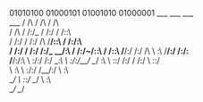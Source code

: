 01010100 01000101 01001010 01000001 
                  ___         ___          ___     
      ___        /  /\       /  /\        /  /\    
     /  /\      /  /:/_     /  /:/       /  /::\   
    /  /:/     /  /:/ /\   /__/::\      /  /:/\:\  
   /  /:/     /  /:/ /:/_  \__\/\:\    /  /:/~/::\ 
  /  /::\    /__/:/ /:/ /\    \  \:\  /__/:/ /:/\:\
 /__/:/\:\   \  \:\/:/ /:/     \__\:\ \  \:\/:/__\/
 \__\/  \:\   \  \::/ /:/      /  /:/  \  \::/     
      \  \:\   \  \:\/:/      /__/:/    \  \:\     
       \__\/    \  \::/       \__\/      \  \:\    
                 \__\/                    \__\/    

